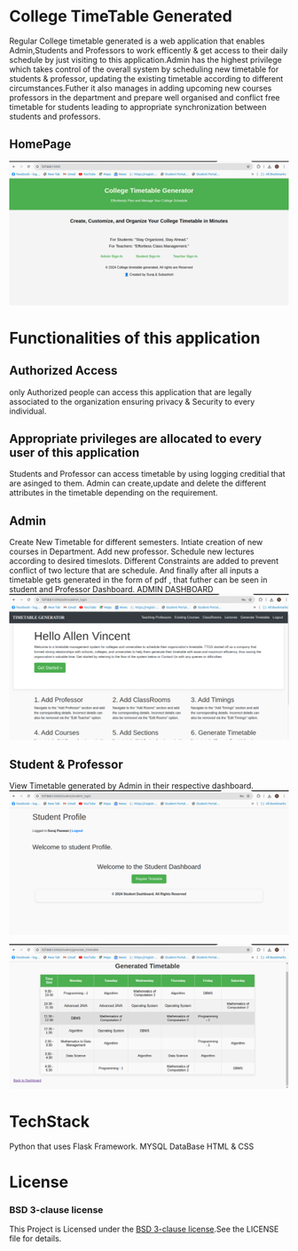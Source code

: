 # College TimeTable Generated
Regular College timetable generated is a web application that enables Admin,Students and Professors to work efficently & get access to their daily schedule by
just visiting to this application.Admin has the highest privilege which takes control of the overall system by scheduling new timetable for students & professor, updating the 
existing timetable according to different circumstances.Futher it also manages in adding upcoming new courses professors in the department and prepare well organised 
and conflict free timetable for students leading to appropriate synchronization between students and professors.

## HomePage
![Home](assets/Home_112857~2.png)


# Functionalities of this application
## Authorized Access
only Authorized people can access this application that are legally associated to the organization ensuring privacy & Security to every individual.

## Appropriate privileges are allocated to every user of this application
Students and Professor can access timetable by using logging creditial that are asinged to them.
Admin can create,update and delete the different attributes in the timetable depending on the requirement.

## Admin
Create New Timetable for different semesters.
Intiate creation of new courses in Department.
Add new professor.
Schedule new lectures according to desired timeslots.
Different Constraints are added to prevent conflict of two lecture that are schedule.
And finally after all inputs a timetable gets generated in the form of pdf , that futher can be seen in student and Professor Dashboard.
ADMIN DASHBOARD
![Admin Dashboard](assets/Admin%20Dashboard_112846~2.png)




## Student & Professor
View Timetable generated by Admin in their respective dashboard.
![Student Dashboard](assets/Student%20Dashboard_113417~2.png)

![TimeTable](assets/TimeTable_112909~2.png)


# TechStack
 Python that uses Flask Framework.
 MYSQL DataBase
 HTML & CSS


# License
### BSD 3-clause license
This Project is Licensed under the [BSD 3-clause license](LICENSE).See the LICENSE file for details.
